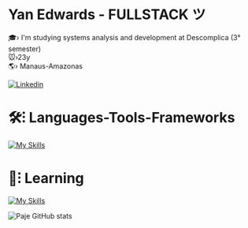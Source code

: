 <h1 >Yan Edwards - FULLSTACK ツ </h1>

🎓› I'm studying systems analysis and development at Descomplica (3° semester) <br>
🐭›23y<br>
🌎› Manaus-Amazonas<br>

[![Linkedin](https://img.shields.io/badge/LinkedIn-0077B5?style=for-the-badge&logo=linkedin&logoColor=white)](https://www.linkedin.com/in/yan-edwards-03924a23b/) 

<h1 >🛠⁝ Languages-Tools-Frameworks<br></h1>

[![My Skills](https://skillicons.dev/icons?i=js,html,css)](https://skillicons.dev)

<h1 >📝⁝ Learning<br></h1>

[![My Skills](https://skillicons.dev/icons?i=nodejs,react,ts,postgresql,prisma)](https://skillicons.dev)
<br>

![Paje GitHub stats](https://github-readme-stats.vercel.app/api?username=Frompaje&show_icons=true&theme=dark) <br>
